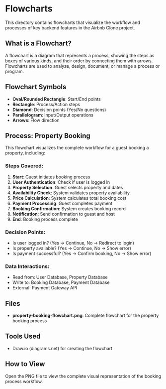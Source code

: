 # Flowcharts

This directory contains flowcharts that visualize the workflow and processes of key backend features in the Airbnb Clone project.

## What is a Flowchart?

A flowchart is a diagram that represents a process, showing the steps as boxes of various kinds, and their order by connecting them with arrows. Flowcharts are used to analyze, design, document, or manage a process or program.

## Flowchart Symbols

- **Oval/Rounded Rectangle**: Start/End points
- **Rectangle**: Process/Action steps
- **Diamond**: Decision points (Yes/No questions)
- **Parallelogram**: Input/Output operations
- **Arrows**: Flow direction

## Process: Property Booking

This flowchart visualizes the complete workflow for a guest booking a property, including:

### Steps Covered:
1. **Start**: Guest initiates booking process
2. **User Authentication**: Check if user is logged in
3. **Property Selection**: Guest selects property and dates
4. **Availability Check**: System validates property availability
5. **Price Calculation**: System calculates total booking cost
6. **Payment Processing**: Guest completes payment
7. **Booking Confirmation**: System creates booking record
8. **Notification**: Send confirmation to guest and host
9. **End**: Booking process complete

### Decision Points:
- Is user logged in? (Yes → Continue, No → Redirect to login)
- Is property available? (Yes → Continue, No → Show error)
- Is payment successful? (Yes → Confirm booking, No → Show error)

### Data Interactions:
- Read from: User Database, Property Database
- Write to: Booking Database, Payment Database
- External: Payment Gateway API

## Files

- **property-booking-flowchart.png**: Complete flowchart for the property booking process

## Tools Used
- Draw.io (diagrams.net) for creating the flowchart

## How to View
Open the PNG file to view the complete visual representation of the booking process workflow.